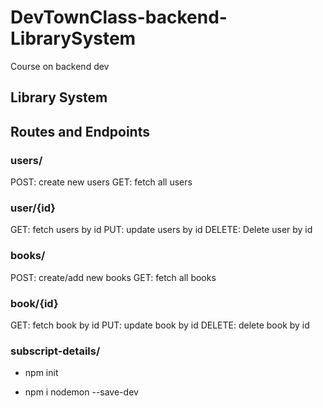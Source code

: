# DevTownClass-backend-LibrarySystem
Course on backend dev

## Library System

## Routes and Endpoints

### users/
POST: create new users
GET: fetch all users

### user/{id}
GET: fetch users by id
PUT: update users by id
DELETE: Delete user by id

### books/
POST: create/add new books
GET: fetch all books

### book/{id}
GET: fetch book by id
PUT: update book by id
DELETE: delete book by id

### subscript-details/


- npm init 

- npm i nodemon --save-dev